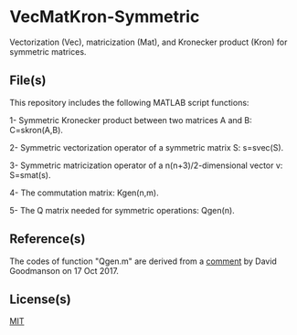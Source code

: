 # VecMatKron-Symmetric 

Vectorization (Vec), matricization (Mat), and Kronecker product (Kron) for symmetric matrices.

## File(s)

This repository includes the following MATLAB script functions: 

1- Symmetric Kronecker product between two matrices A and B: C=skron(A,B). 

2- Symmetric vectorization operator of a symmetric matrix S: s=svec(S). 

3- Symmetric matricization operator of a n(n+3)/2-dimensional vector v: S=smat(s). 

4- The commutation matrix: Kgen(n,m). 

5- The Q matrix needed for symmetric operations: Qgen(n). 

## Reference(s)

The codes of function "Qgen.m" are derived from a [comment](https://www.mathworks.com/matlabcentral/answers/361452-symmetric-kronecker-product-in-matlab#answer_286112) by David Goodmanson on 17 Oct 2017. 

## License(s)

[MIT](https://choosealicense.com/licenses/mit/)
